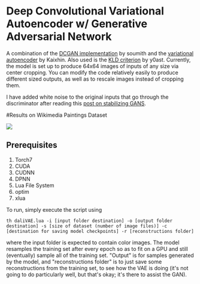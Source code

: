 
# Deep Convolutional Variational Autoencoder w/ Generative Adversarial Network

A combination of the [DCGAN implementation](https://github.com/soumith/dcgan.torch) by soumith and the [variational autoencoder](https://github.com/Kaixhin/Autoencoders) by Kaixhin. Also used is the [KLD criterion](https://github.com/y0ast/VAE-Torch) by y0ast. Currently, the model is set up to produce 64x64 images of inputs of any size via center cropping. You can modify the code relatively easily to produce different sized outputs, as well as to rescale images instead of cropping them. 

I have added white noise to the original inputs that go through the discriminator after reading this [post on stabilizing GANS](http://www.inference.vc/instance-noise-a-trick-for-stabilising-gan-training/). 

#Results on Wikimedia Paintings Dataset

![](https://github.com/staturecrane/dcgan_vae_torch/blob/master/tiled_images.png)

## Prerequisites 
1. Torch7
2. CUDA
3. CUDNN
4. DPNN
5. Lua File System
6. optim
7. xlua

To run, simply execute the script using 

``` 
th daliVAE.lua -i [input folder destination] -o [output folder destination] -s [size of dataset (number of image files)] -c [destination for saving model checkpoints] -r [reconstructions folder]
```

where the input folder is expected to contain color images. The model resamples the training set after every epoch so as to fit on a GPU and still (eventually) sample all of the training set. "Output" is for samples generated by the model, and "reconstructions folder" is to just save some reconstructions from the training set, to see how the VAE is doing (it's not going to do particularly well, but that's okay; it's there to assist the GAN).
